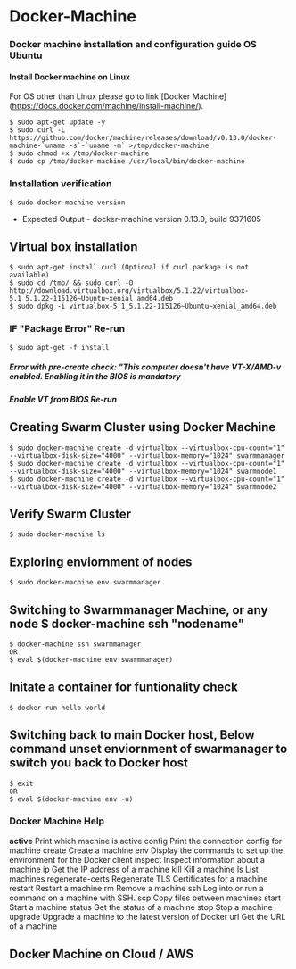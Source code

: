 # Docker-Machine
### Docker machine installation and configuration guide OS Ubuntu

#### Install Docker machine on Linux
For OS other than Linux please go to link [Docker Machine] (https://docs.docker.com/machine/install-machine/).

```
$ sudo apt-get update -y 
$ sudo curl -L https://github.com/docker/machine/releases/download/v0.13.0/docker-machine-`uname -s`-`uname -m` >/tmp/docker-machine 
$ sudo chmod +x /tmp/docker-machine 
$ sudo cp /tmp/docker-machine /usr/local/bin/docker-machine
```
### Installation verification 

```
$ sudo docker-machine version
```
- Expected Output - docker-machine version 0.13.0, build 9371605

## Virtual box installation 
```
$ sudo apt-get install curl (Optional if curl package is not available)
$ sudo cd /tmp/ && sudo curl -O http://download.virtualbox.org/virtualbox/5.1.22/virtualbox-5.1_5.1.22-115126~Ubuntu~xenial_amd64.deb
$ sudo dpkg -i virtualbox-5.1_5.1.22-115126~Ubuntu~xenial_amd64.deb
```
### IF "Package Error" Re-run 
```
$ sudo apt-get -f install
```
##### Error with pre-create check: "This computer doesn't have VT-X/AMD-v enabled. Enabling it in the BIOS is mandatory
##### Enable VT from BIOS Re-run 

## Creating Swarm Cluster using Docker Machine
```
$ sudo docker-machine create -d virtualbox --virtualbox-cpu-count="1" --virtualbox-disk-size="4000" --virtualbox-memory="1024" swarmmanager
$ sudo docker-machine create -d virtualbox --virtualbox-cpu-count="1" --virtualbox-disk-size="4000" --virtualbox-memory="1024" swarmnode1
$ sudo docker-machine create -d virtualbox --virtualbox-cpu-count="1" --virtualbox-disk-size="4000" --virtualbox-memory="1024" swarmnode2
```
## Verify Swarm Cluster
```
$ sudo docker-machine ls 
```
## Exploring enviornment of nodes 
```
$ sudo docker-machine env swarmmanager
```
## Switching to Swarmmanager Machine, or any node $ docker-machine ssh "nodename" 
```
$ docker-machine ssh swarmmanager
OR
$ eval $(docker-machine env swarmmanager)
```
## Initate a container for funtionality check 
```
$ docker run hello-world
```
## Switching back to main Docker host, Below command unset enviornment of swarmanager to switch you back to Docker host
```
$ exit
OR
$ eval $(docker-machine env -u)
```
### Docker Machine Help

  **active**                Print which machine is active 
  config                Print the connection config for machine 
  create                Create a machine
  env                   Display the commands to set up the environment for the Docker client
  inspect               Inspect information about a machine
  ip                    Get the IP address of a machine
  kill                  Kill a machine
  ls                    List machines
  regenerate-certs      Regenerate TLS Certificates for a machine
  restart               Restart a machine
  rm                    Remove a machine
  ssh                   Log into or run a command on a machine with SSH.
  scp                   Copy files between machines
  start                 Start a machine
  status                Get the status of a machine
  stop                  Stop a machine
  upgrade               Upgrade a machine to the latest version of Docker
  url                   Get the URL of a machine
  
  
  ## Docker Machine on Cloud / AWS 




